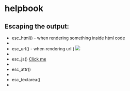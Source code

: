 # helpbook
<h2>Escaping the output:</h2>
<ul>
<li>esc_html() - when rendering something inside html code
 <li>
<li>esc_url() - when rendering url ( <img src="<?php echo esc_url ($url); ?>" />
 <li>
<li>esc_js() <a href="#" onlick="<?php echo esc_js( $custom_js ); ?>" > Click me </a>
 <li>
<li>esc_attr()
 <li>
<li>esc_textarea()
<li>
</ul>
